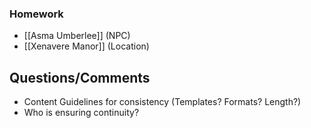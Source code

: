 ### Homework
- [[Asma Umberlee]] (NPC)
- [[Xenavere Manor]] (Location)

## Questions/Comments
- Content Guidelines for consistency (Templates? Formats? Length?)
- Who is ensuring continuity?
